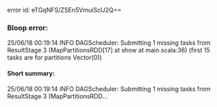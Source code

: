 error id: eTGqNFS/ZSEn5VmuiScU2Q==
### Bloop error:

25/06/18 00:19:14 INFO DAGScheduler: Submitting 1 missing tasks from ResultStage 3 (MapPartitionsRDD[17] at show at main.scala:36) (first 15 tasks are for partitions Vector(0))
#### Short summary: 

25/06/18 00:19:14 INFO DAGScheduler: Submitting 1 missing tasks from ResultStage 3 (MapPartitionsRDD...